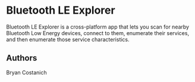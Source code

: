 Bluetooth LE Explorer
=====================

Bluetooth LE Explorer is a cross-platform app that lets you scan for nearby 
Bluetooth Low Energy devices, connect to them, enumerate their services, and 
then enumerate those service characteristics.


Authors
-------

Bryan Costanich
